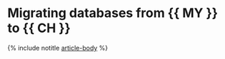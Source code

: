 # Migrating databases from {{ MY }} to {{ CH }}

{% include notitle [article-body](../../_tutorials/mysql-to-clickhouse.md) %}
